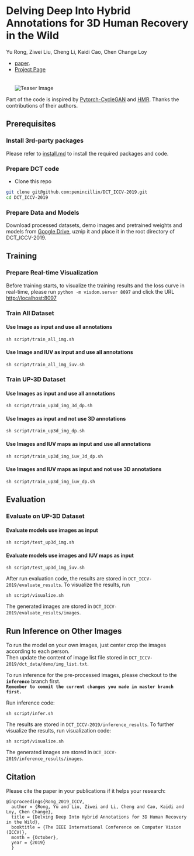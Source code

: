 # Delving Deep Into Hybrid Annotations for 3D Human Recovery in the Wild
Yu Rong, Ziwei Liu, Cheng Li, Kaidi Cao, Chen Change Loy

- [paper](http://openaccess.thecvf.com/content_ICCV_2019/papers/Rong_Delving_Deep_Into_Hybrid_Annotations_for_3D_Human_Recovery_in_ICCV_2019_paper.pdf).  
- [Project Page](https://penincillin.github.io/dct_iccv2019)  
</br></br>
![Teaser Image](https://penincillin.github.io/dct_iccv2019/framework.png)  

Part of the code is inspired by [Pytorch-CycleGAN](https://github.com/junyanz/pytorch-CycleGAN-and-pix2pix) and [HMR](https://github.com/akanazawa/hmr). Thanks the contributions of their authors.


## Prerequisites
### Install 3rd-party packages
Please refer to [install.md](install/install.md) to install the required packages and code.
### Prepare DCT code
- Clone this repo
```bash
git clone git@github.com:penincillin/DCT_ICCV-2019.git
cd DCT_ICCV-2019
```
### Prepare Data and Models
Download processed datasets, demo images and pretrained weights and models from [Google Drive](https://drive.google.com/file/d/1TsQXGyf4Cec1UtarYuzACo_7Wwx-b02r/view?usp=sharing), uznip it and place it in the root directory of DCT_ICCV-2019.


## Training
### Prepare Real-time Visualization
Before training starts, to visualize the training results and the loss curve in real-time, please run ```python -m visdom.server 8097``` and click the URL [http://localhost:8097](http://localhost:8097)

### Train All Dataset 
#### Use Image as input and use all annotations
```
sh script/train_all_img.sh
```
#### Use Image and IUV as input and use all annotations
```
sh script/train_all_img_iuv.sh
```

### Train UP-3D Dataset 
#### Use Images as input and use all annotations
```
sh script/train_up3d_img_3d_dp.sh
```
#### Use Images as input and not use 3D annotations
```
sh script/train_up3d_img_dp.sh
```
#### Use Images and IUV maps as input and use all annotations
```
sh script/train_up3d_img_iuv_3d_dp.sh
```
#### Use Images and IUV maps as input and not use 3D annotations
```
sh script/train_up3d_img_iuv_dp.sh
```

## Evaluation

### Evaluate on UP-3D Dataset
#### Evaluate models use images as input
```
sh script/test_up3d_img.sh
```
#### Evaluate models use images and IUV maps as input
```
sh script/test_up3d_img_iuv.sh
```
After run evaluation code, the results are stored in ```DCT_ICCV-2019/evaluate_results```. To visualize the results, run
```
sh script/visualize.sh
```
The generated images are stored in ```DCT_ICCV-2019/evaluate_results/images```.


## Run Inference on Other Images
To run the model on your own images, just center crop the images according to each person.  
Then update the content of image list file stored in ```DCT_ICCV-2019/dct_data/demo/img_list.txt```.  

To run inference for the pre-processed images, please checkout to the **```inference```** branch first.  
**```Remember to commit the current changes you made in master branch first.```**  

Run inference code:  
```
sh script/infer.sh
```
The results are stored in ```DCT_ICCV-2019/inference_results```. To further visualize the results, run visualization code:
```
sh script/visualize.sh
```
The generated images are stored in ```DCT_ICCV-2019/inference_results/images```.


## Citation
Please cite the paper in your publications if it helps your research:

    @inproceedings{Rong_2019_ICCV,
      author = {Rong, Yu and Liu, Ziwei and Li, Cheng and Cao, Kaidi and Loy, Chen Change},
      title = {Delving Deep Into Hybrid Annotations for 3D Human Recovery in the Wild},
      booktitle = {The IEEE International Conference on Computer Vision (ICCV)},
      month = {October},
      year = {2019}
      }

